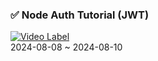 ### ✅ Node Auth Tutorial (JWT)
[![Video Label](http://img.youtube.com/vi/1J5VWtFv_jCDHHOf/0.jpg)](https://youtu.be/1J5VWtFv_jCDHHOf)
<br>2024-08-08 ~ 2024-08-10
